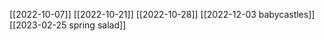 [[2022-10-07]]
[[2022-10-21]]
[[2022-10-28]]
[[2022-12-03 babycastles]]
[[2023-02-25 spring salad]]
